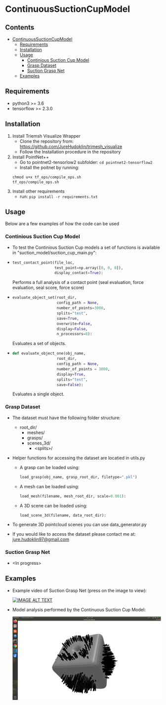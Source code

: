 # ContinuousSuctionCupModel
## Contents
- [ContinuousSuctionCupModel](#continuoussuctioncupmodel)
  * [Requirements](#requirements)
  * [Installation](#installation)
  * [Usage](#usage)
    + [Continious Suction Cup Model](#continious-suction-cup-model)
    + [Grasp Dataset](#grasp-dataset)
    + [Suction Grasp Net](#suction-grasp-net)
  * [Examples](#examples)

## Requirements
   - python3 >= 3.6
   - tensorflow >= 2.3.0

## Installation
1. Install Triemsh Visualize Wrapper
   - Clone the repository from: https://github.com/JureHudoklin/trimesh_visualize
   - Follow the Installation procedure in the repository
3. Install PointNet++ 
   - Go to pointnet2-tensorlow2 subfolder: ``` cd pointnet2-tensorflow2 ```
   - Install the poitnet by running:
   ```
   chmod u+x tf_ops/compile_ops.sh
   tf_ops/compile_ops.sh
   ```
5. Install other requirements
   - run: ```pip install -r requirements.txt```

## Usage
Below are a few examples of how the code can be used

### Continious Suction Cup Model
- To test the Continious Suction Cup models a set of functions is available in "suction_model/suction_cup_main.py":
- 
    ``` python
    test_contact_point(file_loc, 
                       test_point=np.array([0, 0, 0]), 
                       display_contact=True):
    ```
    Performs a full analysis of a contact point (seal evaluation, force evaluation, seal score, force score)
-   ``` python
    evaluate_object_set(root_dir,
                        config_path = None,
                        number_of_points=3000,
                        splits="test",
                        save=True,
                        overwrite=False,
                        display=False,
                        n_processors=8):
    ```
    Evaluates a set of objects. 

-   ``` python
    def evaluate_object_one(obj_name,
                        root_dir,
                        config_path = None,
                        number_of_points = 3000,
                        display=True,
                        splits="test",
                        save=False):
    ```
    Evaluates a single object.

### Grasp Dataset
- The dataset must have the following folder structure:
    - root_dir/
        - meshes/
        - grasps/
        - scenes_3d/
            - \<splits>/
- Helper functions for accessing the dataset are locatied in utils.py
    - A grasp can be loaded using:
        ``` python
        load_grasp(obj_name, grasp_root_dir, filetype=".pkl")
        ```
    - A mesh can be loaded using:
        ``` python
        load_mesh(filename, mesh_root_dir, scale=0.001):
        ```
    - A 3D scene can be loaded using:
        ``` python
        load_scene_3d(filename, data_root_dir):
        ```

- To generate 3D pointcloud scenes you can use data_generator.py
- If you would like to access the dataset please contact me at: jure.hudoklin97@gmail.com

### Suction Grasp Net
- \<In progress>

## Examples

- Example video of Suction Grasp Net (press on the image to view):

   [![IMAGE ALT TEXT](http://img.youtube.com/vi/conTv7kHwe8/0.jpg)](http://www.youtube.com/watch?v=conTv7kHwe8 "Suction Grasp Net + Contact Grasp Net - Bin Picking")
   
- Model analysis performed by the Continuous Suction Cup Model:

    ![Object Evaluation](images/EvaluatedObject.png)

    
